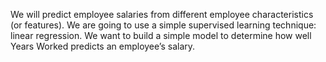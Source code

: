 We will predict employee salaries from different employee characteristics (or features). We are going to use a simple supervised learning technique: linear regression. We want to build a simple model to determine how well Years Worked predicts an employee’s salary.
